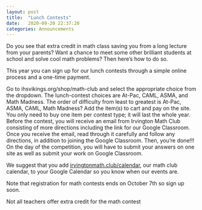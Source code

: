 ```yaml
---
layout: post
title:  "Lunch Contests"
date:   2020-09-20 22:37:20
categories: Announcements
---
```


Do you see that extra credit in math class saving you from a long lecture from your parents? Want a chance to meet some other brilliant students at school and solve cool math problems? Then here’s how to do so. 

This year you can sign up for our lunch contests through a simple online process and a one-time payment. 

Go to ihsvikings.org/shop/math-club and select the appropriate choice from the dropdown. The lunch-contest choices are At-Pac, CAML, ASMA, and Math Madness. The order of difficulty from least to greatest is At-Pac, ASMA, CAML, Math Madness?
Add the item(s) to cart and pay on the site. You only need to buy one item per contest type; it will last the whole year.
Before the contest, you will receive an email from Irvington Math Club consisting of more directions including the link for our Google Classroom. Once you receive the email, read through it carefully and follow any directions, in addition to joining the Google Classroom. Then, you’re done!!!
On the day of the competition, you will have to submit your answers on one site as well as submit your work on Google Classroom.

We suggest that you add [irvingtonmath.club/calendar](irvingtonmath.club/calendar), our math club calendar, to your Google Calendar so you know when our events are. 

Note that registration for math contests ends on October 7th so sign up soon.

Not all teachers offer extra credit for the math contest
